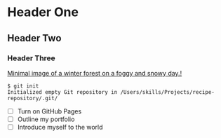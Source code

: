 # Header One
## Header Two
### Header Three

[Minimal image of a winter forest on a foggy and snowy day.!](https://unsplash.com/photos/a-black-and-white-photo-of-a-snow-covered-forest-dkOSkTXwGHw)

```
$ git init
Initialized empty Git repository in /Users/skills/Projects/recipe-repository/.git/
```

- [ ] Turn on GitHub Pages
- [ ] Outline my portfolio
- [ ] Introduce myself to the world
